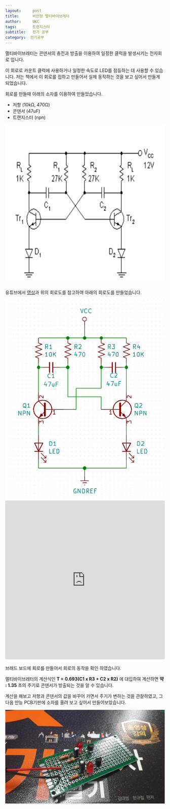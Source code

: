 ```yaml
---
layout:     post
title:      비안정 멀티바이브레터
author:     UKC
tags: 		트랜지스터
subtitle:  	전기 공부
category:  전기공부
---
```


멀티바이브레터는 콘덴서의 충전과 방출을 이용하여 일정한 클럭을 발생시키는 전자회로 입니다.

이 회로로 카운트 클럭에 사용하거나 일정한 속도로 LED를 점등하는 데 사용할 수 있습니다. 저는 책에서 이 회로를 접하고 만들어서 실제 동작하는 것을 보고 싶어서 만들게 되었습니다.

회로를 만들때 아래의 소자를 이용하여 만들었습니다.

* 저항 (10kΩ, 470Ω)
* 콘덴서 (47uF)
* 트랜지스터 (npn)

<img src="/img/2019_01_03/TR.png" width="800" height="500" />

유튜브에서 [영상](https://www.youtube.com/watch?v=hpJsVJSqBL8)과 위의 회로도를 참고하여 아래의 회로도를 만들었습니다.

<img src="/img/2019_01_03/UKC_TR.png" />

<embed src="https://youtu.be/fdEE3sf8ayk/" height="500px" width="100%">

브래드 보드에 회로를 만들어서 회로의 동작을 확인 하였습니다. 

멀티바이브레터의 계산식인 __T = 0.693(C1 x R3 + C2 x R2)__ 에 대입하여 계산하면 __약 : 1.35__ 초의 주기로 콘덴서가 방출되는 것을 알 수 있습니다.

계산을 해보고 저항과 콘덴서의 값을 바꾸어 가면서 주기가 변하는 것을 관찰하였고, 그 다음 만능 PCB기판에 소자를 올려 보고 싶어서 만들어보았습니다.

![만능기판](/img/2019_01_03/TR.jpg)
